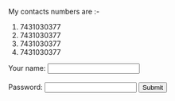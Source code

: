 <html>
<head>
  <title> My Contacts </title>

</head>
<body>
<p> My contacts numbers are :- </p>

<ol>
  <li> 7431030377</li>
  <li> 7431030377</li>
  <li> 7431030377</li>
  <li> 7431030377</li>
</ol>
<form class="" action="u.html" method="post">
  <label> Your name: </label>
  <input type="text" name="" value=""><br><br>
  <label>Password:</label> 
  <input type="password:" name="" value="">

  <input type ="submit" name="">
</form>

  </body>
    </html>
